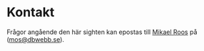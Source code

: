 Kontakt
==============================================

Frågor angående den här sighten kan epostas till [Mikael Roos](https://mikaelroos.se) på (mos@dbwebb.se).
